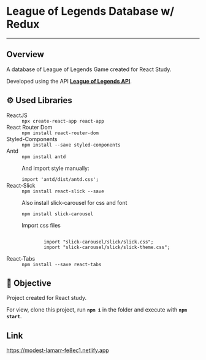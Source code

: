<h1><b>League of Legends Database w/ Redux</b></h1>
<hr>
<h2>Overview</h2>
<p>A database of League of Legends Game created for React Study.</p>
<p>Developed using the API <a href="https://developer.riotgames.com" target="_blank"><b>League of Legends API</b></a>.</p>
<h2>⚙️ Used Libraries</h2>
<dl>
  <dt>ReactJS</dt>
    <dd>
      <code>npx create-react-app react-app</code>
    </dd>
  <dt>React Router Dom</dt>
    <dd>
      <code>npm install react-router-dom</code>
    </dd>
  <dt>Styled-Components</dt>
    <dd>
      <code>npm install --save styled-components</code>
    </dd>
  <dt>Antd</dt>
    <dd>
      <code>npm install antd</code>
      <p>And import style manually:</p>
      <code>import 'antd/dist/antd.css'; </code>
    </dd>
  <dt>React-Slick</dt>
    <dd>
      <code>npm install react-slick --save</code>
      <p>Also install slick-carousel for css and font</p>
      <code>npm install slick-carousel</code>
      <p>Import css files</p>
      <code>
        import "slick-carousel/slick/slick.css";
        import "slick-carousel/slick/slick-theme.css";
      </code>
    </dd>
  <dt>React-Tabs</dt>
    <dd>
      <code>npm install --save react-tabs</code>
    </dd>
</dl>
<h2>🎯 Objective</h2>
<p>Project created for React study.</p>
<p>For view, clone this project, run <code><b>npm i</b></code> in the folder and execute with <code><b>npm start</b></code>.</p>

<h2>Link</h2>
<a href="https://modest-lamarr-fe8ec1.netlify.app" target="_blank">https://modest-lamarr-fe8ec1.netlify.app</a>
